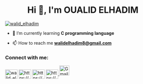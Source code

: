 <h1 align="center">Hi 👋, I'm OUALID ELHADIM</h1>

<p align="left"> <a href="https://twitter.com/walid_elhadim" target="blank"><img src="https://img.shields.io/twitter/follow/walid_elhadim?logo=twitter&style=for-the-badge" alt="walid_elhadim" /></a> </p>

- 🌱 I’m currently learning **C programming language**

- 📫 How to reach me **walidelhadim8@gmail.com**

<h3 align="left">Connect with me:</h3>
<p align="left">
<a href="https://twitter.com/walid_elhadim" target="blank"><img align="center" src="https://raw.githubusercontent.com/rahuldkjain/github-profile-readme-generator/master/src/images/icons/Social/twitter.svg" alt="walid_elhadim" height="30" width="40" /></a>
<a href="https://linkedin.com/in/https://www.linkedin.com/in/walid-elhadim-752a04268" target="blank"><img align="center" src="https://raw.githubusercontent.com/rahuldkjain/github-profile-readme-generator/master/src/images/icons/Social/linked-in-alt.svg" alt="https://www.linkedin.com/in/walid-elhadim-752a04268" height="30" width="40" /></a>
<a href="https://fb.com/https://www.facebook.com/walid.hdm.33" target="blank"><img align="center" src="https://raw.githubusercontent.com/rahuldkjain/github-profile-readme-generator/master/src/images/icons/Social/facebook.svg" alt="https://www.facebook.com/walid.hdm.33" height="30" width="40" /></a>
<a href="https://instagram.com/https://www.instagram.com/walid.hdm/" target="blank"><img align="center" src="https://raw.githubusercontent.com/rahuldkjain/github-profile-readme-
generator/master/src/images/icons/Social/instagram.svg" alt="https://www.instagram.com/walid.hdm/" height="30" width="40" />
<a href="mailto:walidelhadim8@gmail.com"><img src="https://www.gstatic.com/images/branding/product/1x/gmail_2020q4_32dp.png" alt="Gmail" style="height: 32px; width: 32px;">
</a>
</p>

